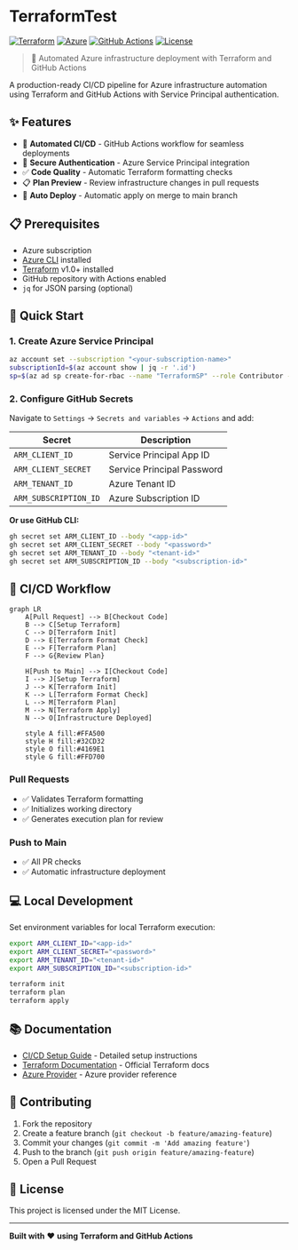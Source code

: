 # TerraformTest

[![Terraform](https://img.shields.io/badge/Terraform-v1.0+-623CE4?logo=terraform&logoColor=white)](https://www.terraform.io/)
[![Azure](https://img.shields.io/badge/Azure-Cloud-0078D4?logo=microsoftazure&logoColor=white)](https://azure.microsoft.com/)
[![GitHub Actions](https://img.shields.io/badge/CI%2FCD-GitHub%20Actions-2088FF?logo=githubactions&logoColor=white)](https://github.com/features/actions)
[![License](https://img.shields.io/badge/License-MIT-green.svg)](LICENSE)

> 🚀 Automated Azure infrastructure deployment with Terraform and GitHub Actions

A production-ready CI/CD pipeline for Azure infrastructure automation using Terraform and GitHub Actions with Service Principal authentication.

## ✨ Features

- 🔄 **Automated CI/CD** - GitHub Actions workflow for seamless deployments
- 🔐 **Secure Authentication** - Azure Service Principal integration
- ✅ **Code Quality** - Automatic Terraform formatting checks
- 📋 **Plan Preview** - Review infrastructure changes in pull requests
- 🚀 **Auto Deploy** - Automatic apply on merge to main branch

## 📋 Prerequisites

- Azure subscription
- [Azure CLI](https://docs.microsoft.com/cli/azure/install-azure-cli) installed
- [Terraform](https://www.terraform.io/downloads) v1.0+ installed
- GitHub repository with Actions enabled
- `jq` for JSON parsing (optional)

## 🚀 Quick Start

### 1. Create Azure Service Principal

```bash
az account set --subscription "<your-subscription-name>"
subscriptionId=$(az account show | jq -r '.id')
sp=$(az ad sp create-for-rbac --name "TerraformSP" --role Contributor --scopes /subscriptions/$subscriptionId)
```

### 2. Configure GitHub Secrets

Navigate to `Settings` → `Secrets and variables` → `Actions` and add:

| Secret | Description |
|--------|-------------|
| `ARM_CLIENT_ID` | Service Principal App ID |
| `ARM_CLIENT_SECRET` | Service Principal Password |
| `ARM_TENANT_ID` | Azure Tenant ID |
| `ARM_SUBSCRIPTION_ID` | Azure Subscription ID |

**Or use GitHub CLI:**

```bash
gh secret set ARM_CLIENT_ID --body "<app-id>"
gh secret set ARM_CLIENT_SECRET --body "<password>"
gh secret set ARM_TENANT_ID --body "<tenant-id>"
gh secret set ARM_SUBSCRIPTION_ID --body "<subscription-id>"
```

## 🔄 CI/CD Workflow

```mermaid
graph LR
    A[Pull Request] --> B[Checkout Code]
    B --> C[Setup Terraform]
    C --> D[Terraform Init]
    D --> E[Terraform Format Check]
    E --> F[Terraform Plan]
    F --> G{Review Plan}

    H[Push to Main] --> I[Checkout Code]
    I --> J[Setup Terraform]
    J --> K[Terraform Init]
    K --> L[Terraform Format Check]
    L --> M[Terraform Plan]
    M --> N[Terraform Apply]
    N --> O[Infrastructure Deployed]

    style A fill:#FFA500
    style H fill:#32CD32
    style O fill:#4169E1
    style G fill:#FFD700
```

### Pull Requests
- ✅ Validates Terraform formatting
- ✅ Initializes working directory
- ✅ Generates execution plan for review

### Push to Main
- ✅ All PR checks
- ✅ Automatic infrastructure deployment

## 💻 Local Development

Set environment variables for local Terraform execution:

```bash
export ARM_CLIENT_ID="<app-id>"
export ARM_CLIENT_SECRET="<password>"
export ARM_TENANT_ID="<tenant-id>"
export ARM_SUBSCRIPTION_ID="<subscription-id>"

terraform init
terraform plan
terraform apply
```

## 📚 Documentation

- [CI/CD Setup Guide](CICD%20with%20GitHub%20Actions%20%26%20DevOps%20Integration.md) - Detailed setup instructions
- [Terraform Documentation](https://www.terraform.io/docs) - Official Terraform docs
- [Azure Provider](https://registry.terraform.io/providers/hashicorp/azurerm/latest/docs) - Azure provider reference

## 🤝 Contributing

1. Fork the repository
2. Create a feature branch (`git checkout -b feature/amazing-feature`)
3. Commit your changes (`git commit -m 'Add amazing feature'`)
4. Push to the branch (`git push origin feature/amazing-feature`)
5. Open a Pull Request

## 📝 License

This project is licensed under the MIT License.

---

**Built with** ❤️ **using Terraform and GitHub Actions**
